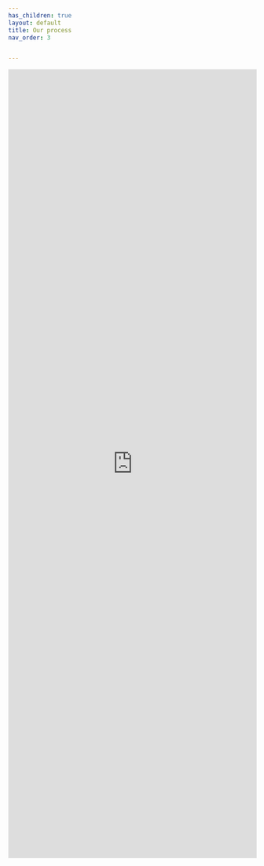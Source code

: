 ```yaml
---
has_children: true
layout: default
title: Our process
nav_order: 3


---
```

<iframe style="border: 1px solid rgba(0, 0, 0, 0.1);" width="100%" height="1600" src="https://www.figma.com/embed?embed_host=share&url=https%3A%2F%2Fwww.figma.com%2Ffile%2FuG3pIrDfW4ScFgJFzP7zEc%2FProcess-diagrams%3Fnode-id%3D1%253A75" allowfullscreen></iframe>